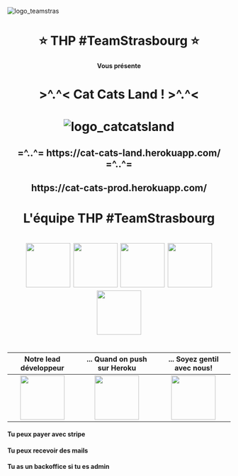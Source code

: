 ![logo_teamstras](https://user-images.githubusercontent.com/43214794/53975952-4aad6e80-4106-11e9-8771-faf25161916c.png)


<h1 align="center"> ⭐️ THP #TeamStrasbourg ⭐️ </h1>
<h4 align="center"> Vous présente </h4>
<h1 align="center"> >^.^< Cat Cats Land ! >^.^< </h1>

<h1 align="center">

![logo_catcatsland](https://user-images.githubusercontent.com/43214794/53976084-95c78180-4106-11e9-8010-77510106d4c9.png)

</h1>

<h2 align="center"> =^..^=  https://cat-cats-land.herokuapp.com/  =^..^= </h2>
<h2 align="center"> https://cat-cats-prod.herokuapp.com/ </h2>

<h1 align="center"> L'équipe THP #TeamStrasbourg </h1>

<h1 align="center">
<img src="https://user-images.githubusercontent.com/43214794/53977957-6d418680-410a-11e9-8905-7c4d7f32a778.png" width="100">   <img src="https://user-images.githubusercontent.com/43214794/53977958-6d418680-410a-11e9-9479-42791badc20e.png" width="100">   <img src="https://user-images.githubusercontent.com/43214794/53977959-6d418680-410a-11e9-97b9-c792e4c7bd1c.png" width="100">   <img src="https://user-images.githubusercontent.com/43214794/53977960-6d418680-410a-11e9-92ec-68d6427b6d89.png" width="100">   <img src="https://user-images.githubusercontent.com/43214794/53977961-6d418680-410a-11e9-9b68-cebe18858ef1.png" width="100">  
</h1>

<h1 align="center">

Notre lead développeur | ... Quand on push sur Heroku | ... Soyez gentil avec nous!
:---: | :---: | :---:
<img src="https://media.giphy.com/media/7NoNw4pMNTvgc/giphy.gif" width="100" height="100" /> | <img src="https://media.giphy.com/media/Nm8ZPAGOwZUQM/giphy.gif" width="100" height="100" /> | <img src="https://media.giphy.com/media/vFKqnCdLPNOKc/giphy.gif" width="100" height="100" />

</h1>

<h4>Tu peux payer avec stripe</h4>
<h4>Tu peux recevoir des mails</h4>
<h4>Tu as un backoffice si tu es admin</h4>


